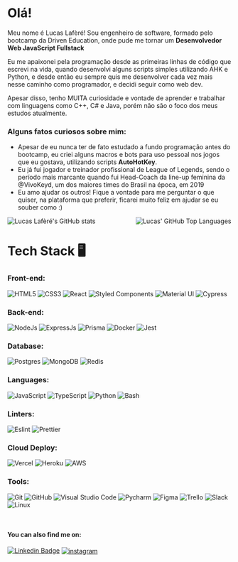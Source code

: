 # Olá!

Meu nome é Lucas Lafèré! Sou engenheiro de software, formado pelo bootcamp da Driven Education, onde pude me tornar um **Desenvolvedor Web JavaScript Fullstack**

Eu me apaixonei pela programação desde as primeiras linhas de código que escrevi na vida, quando desenvolvi alguns scripts simples utilizando AHK e Python, e desde então eu sempre quis me desenvolver cada vez mais nesse caminho como programador, e decidi seguir como web dev.

Apesar disso, tenho MUITA curiosidade e vontade de aprender e trabalhar com linguagens como C++, C# e Java, porém não são o foco dos meus estudos atualmente.

### Alguns fatos curiosos sobre mim:

- Apesar de eu nunca ter de fato estudado a fundo programação antes do bootcamp, eu criei alguns macros e bots para uso pessoal nos jogos que eu gostava, utilizando  scripts **AutoHotKey**.
- Eu já fui jogador e treinador profissional de League of Legends, sendo o período mais marcante quando fui Head-Coach da line-up feminina da @VivoKeyd, um dos maiores times do Brasil na época, em 2019
- Eu amo ajudar os outros! Fique a vontade para me perguntar o que quiser, na plataforma que preferir, ficarei muito feliz em ajudar se eu souber como :)

![Lucas Lafèré's GitHub stats](https://github-readme-stats.vercel.app/api?username=lucaslafere&count_private=true&border_radius=15px) 
<img align="right" alt="Lucas' GitHub Top Languages" src="https://github-readme-stats.vercel.app/api/top-langs/?username=lucaslafere" />

# Tech Stack 🖥

### Front-end:

![HTML5](https://img.shields.io/badge/html5-%23E34F26.svg?style=for-the-badge&logo=html5&logoColor=white)
![CSS3](https://img.shields.io/badge/css3-%231572B6.svg?style=for-the-badge&logo=css3&logoColor=white)
![React](https://img.shields.io/badge/react-%2320232a.svg?style=for-the-badge&logo=react&logoColor=%2361DAFB)
![Styled Components](https://img.shields.io/badge/styled--components-DB7093?style=for-the-badge&logo=styled-components&logoColor=white)
![Material UI](https://img.shields.io/badge/Material%20UI-007FFF?style=for-the-badge&logo=mui&logoColor=white)
![Cypress](https://img.shields.io/badge/Cypress-17202C?style=for-the-badge&logo=cypress&logoColor=white)

### Back-end:

![NodeJs](https://img.shields.io/badge/node.js-6DA55F?style=for-the-badge&logo=node.js&logoColor=white)
![ExpressJs](https://img.shields.io/badge/Express.js-000000?style=for-the-badge&logo=express&logoColor=white)
![Prisma](https://img.shields.io/badge/Prisma-3982CE?style=for-the-badge&logo=Prisma&logoColor=white)
![Docker](https://img.shields.io/badge/Docker-2CA5E0?style=for-the-badge&logo=docker&logoColor=white)
![Jest](https://img.shields.io/badge/Jest-C21325?style=for-the-badge&logo=jest&logoColor=white)

### Database:

![Postgres](https://img.shields.io/badge/postgres-%23316192.svg?style=for-the-badge&logo=postgresql&logoColor=white)
![MongoDB](https://img.shields.io/badge/MongoDB-%234ea94b.svg?style=for-the-badge&logo=mongodb&logoColor=white)
![Redis](https://img.shields.io/badge/redis-%23DD0031.svg?&style=for-the-badge&logo=redis&logoColor=white)

### Languages:

![JavaScript](https://img.shields.io/badge/javascript-%23323330.svg?style=for-the-badge&logo=javascript&logoColor=%23F7DF1E)
![TypeScript](https://img.shields.io/badge/typescript-%23007ACC.svg?style=for-the-badge&logo=typescript&logoColor=white)
![Python](https://img.shields.io/badge/python-3670A0?style=for-the-badge&logo=python&logoColor=ffdd54)
![Bash](https://img.shields.io/badge/Bash-121011?style=for-the-badge&logo=gnu-bash&logoColor=white)

### Linters:

![Eslint](https://img.shields.io/badge/eslint-3A33D1?style=for-the-badge&logo=eslint&logoColor=white)
![Prettier](https://img.shields.io/badge/prettier-1A2C34?style=for-the-badge&logo=prettier&logoColor=F7BA3E)

### Cloud Deploy:

![Vercel](https://img.shields.io/badge/Vercel-000000?style=for-the-badge&logo=vercel&logoColor=white)
![Heroku](https://img.shields.io/badge/Heroku-430098?style=for-the-badge&logo=heroku&logoColor=white)
![AWS](https://img.shields.io/badge/Amazon_AWS-FF9900?style=for-the-badge&logo=amazonaws&logoColor=white)

### Tools:

![Git](https://img.shields.io/badge/GIT-E44C30?style=for-the-badge&logo=git&logoColor=white)
![GitHub](https://img.shields.io/badge/GitHub-100000?style=for-the-badge&logo=github&logoColor=white)
![Visual Studio Code](https://img.shields.io/badge/Visual_Studio_Code-0078D4?style=for-the-badge&logo=visual%20studio%20code&logoColor=white)
![Pycharm](https://img.shields.io/badge/PyCharm-000000.svg?&style=for-the-badge&logo=PyCharm&logoColor=white)
![Figma](https://img.shields.io/badge/Figma-F24E1E?style=for-the-badge&logo=figma&logoColor=white)
![Trello](https://img.shields.io/badge/Trello-0052CC?style=for-the-badge&logo=trello&logoColor=white)
![Slack](https://img.shields.io/badge/Slack-4A154B?style=for-the-badge&logo=slack&logoColor=white)
![Linux](https://img.shields.io/badge/Linux-FCC624?style=for-the-badge&logo=linux&logoColor=black)


<br>

#### You can also find me on:

[![Linkedin Badge](https://img.shields.io/badge/-LinkedIn-blue?style=flat-square&logo=Linkedin&logoColor=white&link=https://www.linkedin.com/in/lucaslafere/)](https://www.linkedin.com/in/lucaslafere/)
<a href="mailto:laferelucas@gmail.com" target="_blank">
 <img align="center" src="https://img.shields.io/badge/laferelucas@gmail.com-05122A?style=flat&logo=gmail" alt="instagram"/>
</a>
